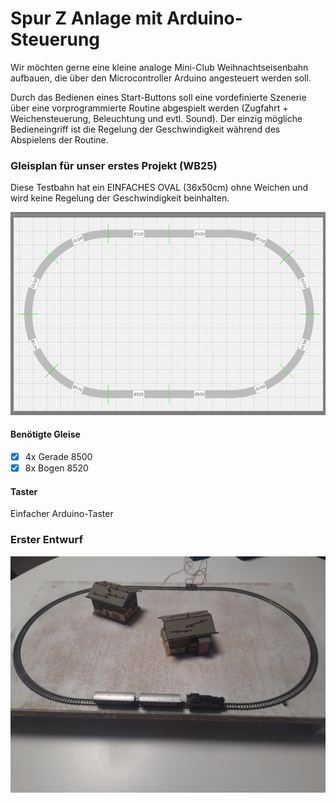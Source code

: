 # Spur Z Anlage mit Arduino-Steuerung

Wir möchten gerne eine kleine analoge Mini-Club Weihnachtseisenbahn aufbauen, die über den Microcontroller Arduino angesteuert werden soll.

Durch das Bedienen eines Start-Buttons soll eine vordefinierte Szenerie über eine vorprogrammierte Routine abgespielt werden (Zugfahrt + Weichensteuerung, Beleuchtung und evtl. Sound). Der einzig mögliche Bedieneingriff ist die Regelung der Geschwindigkeit während des Abspielens der Routine.

### Gleisplan für unser erstes Projekt (WB25)

Diese Testbahn hat ein EINFACHES OVAL (36x50cm) ohne Weichen und wird keine Regelung der Geschwindigkeit beinhalten.

![Einfaches Oval](https://github.com/ms-webdev/mini-club-arduino/raw/main/wb25/images/gleisplan-wb25.png)

#### Benötigte Gleise

- [x] 4x Gerade 8500
- [x] 8x Bogen 8520

#### Taster

Einfacher Arduino-Taster

### Erster Entwurf

![Entwurf Weihnachtsbahn 2025](https://github.com/ms-webdev/mini-club-arduino/raw/main/wb25/images/entwurf-wb25-01.jpeg)


